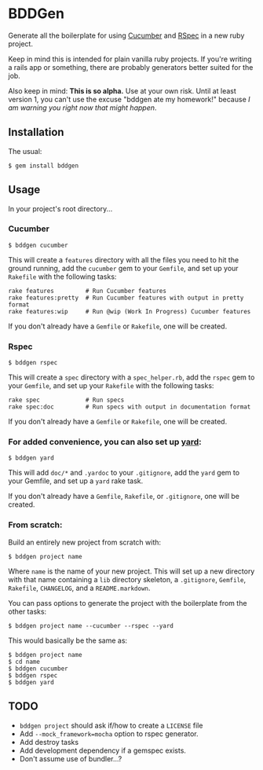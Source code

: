 # BDDGen

Generate all the boilerplate for using [Cucumber](http://cukes.info) and
[RSpec](https://github.com/rspec/rspec) in a new ruby project.

Keep in mind this is intended for plain vanilla ruby projects. If you're
writing a rails app or something, there are probably generators better
suited for the job.

Also keep in mind: **This is so alpha.** Use at your own risk. Until at
least version 1, you can't use the excuse "bddgen ate my homework!" because
*I am warning you right now that might happen*.

## Installation

The usual:

    $ gem install bddgen
    
## Usage

In your project's root directory...

### Cucumber

    $ bddgen cucumber

This will create a `features` directory with all the files you need to hit the
ground running, add the `cucumber` gem to your `Gemfile`, and set up your
`Rakefile` with the following tasks:

    rake features         # Run Cucumber features
    rake features:pretty  # Run Cucumber features with output in pretty format
    rake features:wip     # Run @wip (Work In Progress) Cucumber features

If you don't already have a `Gemfile` or `Rakefile`, one will be created.

### Rspec

    $ bddgen rspec
    
This will create a `spec` directory with a `spec_helper.rb`, add the `rspec`
gem to your `Gemfile`, and set up your `Rakefile` with the following tasks:

    rake spec             # Run specs
    rake spec:doc         # Run specs with output in documentation format

If you don't already have a `Gemfile` or `Rakefile`, one will be created.

### For added convenience, you can also set up [yard](http://yardoc.org/):

    $ bddgen yard

This will add `doc/*` and `.yardoc` to your `.gitignore`, add the `yard` gem
to your Gemfile, and set up a `yard` rake task.

If you don't already have a `Gemfile`, `Rakefile`, or `.gitignore`, one will
be created.

### From scratch:

Build an entirely new project from scratch with:

    $ bddgen project name
    
Where `name` is the name of your new project. This will set up a new
directory with that name containing a `lib` directory skeleton, a
`.gitignore`, `Gemfile`, `Rakefile`, `CHANGELOG`,
and a `README.markdown`.

You can pass options to generate the project with the boilerplate from the
other tasks:

    $ bddgen project name --cucumber --rspec --yard
    
This would basically be the same as:

    $ bddgen project name
    $ cd name
    $ bddgen cucumber
    $ bddgen rspec
    $ bddgen yard

## TODO

* `bddgen project` should ask if/how to create a `LICENSE` file
* Add `--mock_framework=mocha` option to rspec generator.
* Add destroy tasks
* Add development dependency if a gemspec exists.
* Don't assume use of bundler...?
